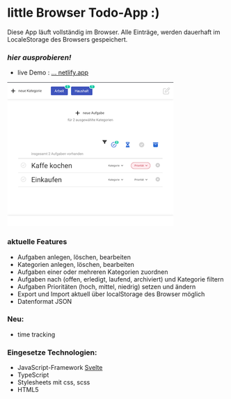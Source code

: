 # little Browser Todo-App :)
Diese App läuft vollständig im Browser.
Alle Einträge, werden dauerhaft im LocaleStorage des Browsers gespeichert.

### *hier ausprobieren!*
* live Demo : [... netlify.app](https://63efb66ed891f6007f098c69--verdant-malasada-682f99.netlify.app/)

![screen_2023-02-03.png](public/screen_2023-02-03.png)


### aktuelle Features
* Aufgaben anlegen, löschen, bearbeiten
* Kategorien anlegen, löschen, bearbeiten
* Aufgaben einer oder mehreren Kategorien zuordnen
* Aufgaben nach (offen, erledigt, laufend, archiviert) und Kategorie filtern
* Aufgaben Prioritäten (hoch, mittel, niedrig) setzen und ändern
* Export und Import aktuell über localStorage des Browser möglich
* Datenformat JSON

### Neu: 
* time tracking

### Eingesetze Technologien:
* JavaScript-Framework [Svelte](https://svelte.dev/)
* TypeScript
* Stylesheets mit css, scss
* HTML5

